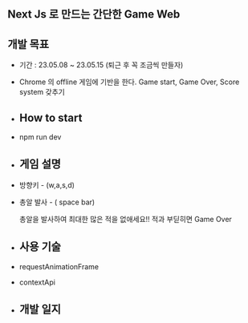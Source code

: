 ## Next Js 로 만드는 간단한 Game Web

## 개발 목표

- 기간 : 23.05.08 ~ 23.05.15 (퇴근 후 꼭 조금씩 만들자)
- Chrome 의 offline 게임에 기반을 한다. Game start, Game Over, Score system 갖추기

- ## How to start
- npm run dev

- ## 게임 설명
- 방향키 - (w,a,s,d)
- 총알 발사 - ( space bar)

  총알을 발사하여 최대한 많은 적을 없애세요!!
  적과 부딛히면 Game Over
- ## 사용 기술
- requestAnimationFrame
- contextApi

- ## 개발 일지
